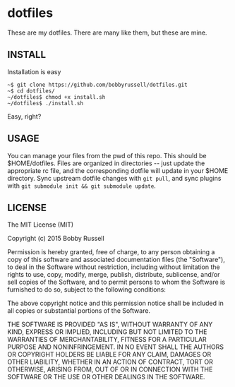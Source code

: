 dotfiles
========
These are my dotfiles. There are many like them, but these are mine.

INSTALL
-------
Installation is easy
```shell
~$ git clone https://github.com/bobbyrussell/dotfiles.git
~$ cd dotfiles/
~/dotfiles$ chmod +x install.sh
~/dotfiles$ ./install.sh
```
Easy, right?

USAGE
-----
You can manage your files from the pwd of this repo. This should be
$HOME/dotfiles. Files are organized in directories --  just update the
appropriate rc file, and the corresponding dotfile will update in your $HOME
directory. Sync upstream dotfile changes with `git pull`, and sync plugins with
`git submodule init && git submodule update`.

LICENSE
-------
The MIT License (MIT)

Copyright (c)  2015 Bobby Russell

Permission is hereby granted, free of charge, to any person obtaining a copy
of this software and associated documentation files (the "Software"), to deal
in the Software without restriction, including without limitation the rights
to use, copy, modify, merge, publish, distribute, sublicense, and/or sell
copies of the Software, and to permit persons to whom the Software is
furnished to do so, subject to the following conditions:

The above copyright notice and this permission notice shall be included in
all copies or substantial portions of the Software.

THE SOFTWARE IS PROVIDED "AS IS", WITHOUT WARRANTY OF ANY KIND, EXPRESS OR
IMPLIED, INCLUDING BUT NOT LIMITED TO THE WARRANTIES OF MERCHANTABILITY,
FITNESS FOR A PARTICULAR PURPOSE AND NONINFRINGEMENT. IN NO EVENT SHALL THE
AUTHORS OR COPYRIGHT HOLDERS BE LIABLE FOR ANY CLAIM, DAMAGES OR OTHER
LIABILITY, WHETHER IN AN ACTION OF CONTRACT, TORT OR OTHERWISE, ARISING FROM,
OUT OF OR IN CONNECTION WITH THE SOFTWARE OR THE USE OR OTHER DEALINGS IN
THE SOFTWARE.
